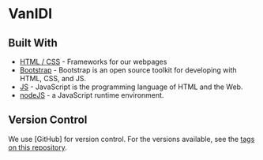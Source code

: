 # VanIDI

## Built With
* [HTML / CSS](https://www.w3schools.com/html/html_css.asp) - Frameworks for our webpages
* [Bootstrap](https://getbootstrap.com/) - Bootstrap is an open source toolkit for developing with HTML, CSS, and JS. 
* [JS](https://www.w3schools.com/js/) - JavaScript is the programming language of HTML and the Web.
* [nodeJS](https://nodejs.org/en/) - a JavaScript runtime environment.

## Version Control
We use [GitHub] for version control. For the versions available, see the [tags on this repository](). 

